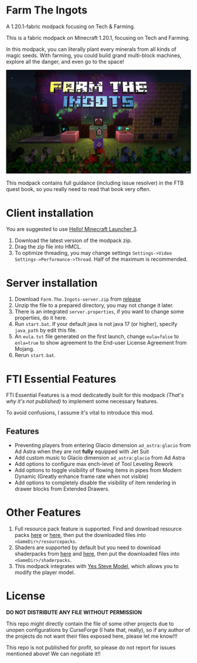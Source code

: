 # Farm The Ingots

A 1.20.1-fabric modpack focusing on Tech & Farming.

This is a fabric modpack on Minecraft 1.20.1, focusing on Tech and Farming.

In this modpack, you can literally plant every minerals from all kinds of magic seeds.
With farming, you could build grand multi-block machines, explore all the danger, and even go to the space!

![](cover.png)

This modpack contains full guidance (including issue resolver) in the FTB quest book, so you really need to read that book very often.

# Client installation

You are suggested to use [Hello! Minecraft Launcher 3](https://github.com/HMCL-dev/HMCL/releases).

1. Download the latest version of the modpack zip.
2. Drag the zip file into HMCL.
3. To optimize threading, you may change settings `Settings->Video Settings->Performance->Thread`. Half of the maximum is recommended.

# Server installation

1. Download `Farm.The.Ingots-server.zip` from [release](https://github.com/MUYUTwilighter/Farm-The-Ingots/releases/latest/download/Farm.The.Ingots-server.zip)
2. Unzip the file to a prepared directory, you may not change it later.
3. There is an integrated `server.properties`, if you want to change some properties, do it here.
4. Run `start.bat`. If your default java is not java 17 (or higher), specify `java_path` by edit this file.
5. An `eula.txt` file generated on the first launch, change `eula=false` to `enla=true` to show agreement to the End-user License Agreement from Mojang.
6. Rerun `start.bat`.

# FTI Essential Features

FTI Essential Features is a mod dedicatedly built for this modpack *(That's why it's not published)* to implement some necessary features.

To avoid confusions, I assume it's vital to introduce this mod.

## Features

- Preventing players from entering Glacio dimension `ad_astra:glacio` from Ad Astra when they are not **fully** equipped with Jet Suit
- Add custom music to Glacio dimension `ad_astra:glacio` from Ad Astra
- Add options to configure max ench-level of Tool Leveling Rework
- Add options to toggle visibility of flowing items in pipes from Modern Dynamic (Greatly enhance frame rate when not visible)
- Add options to completely disable the visibility of item rendering in drawer blocks from Extended Drawers.


# Other Features

1. Full resource pack feature is supported. Find and download resource packs [here](https://www.curseforge.com/minecraft/search?page=1&pageSize=20&sortBy=relevancy&class=texture-packs) or [here](https://modrinth.com/resourcepacks), then put the downloaded files into `<GameDir>/resourcepacks`.
2. Shaders are supported by default but you need to download shaderpacks from [here](https://modrinth.com/shaders) and [here](https://www.curseforge.com/minecraft/search?page=1&pageSize=20&sortBy=relevancy&class=shaders), then put the downloaded files into `<GameDir>/shaderpacks`.
3. This modpack integrates with [Yes Steve Model](https://modrinth.com/mod/yes-steve-model), which allows you to modify the player model.

# License

**DO NOT DISTRIBUTE ANY FILE WITHOUT PERMISSION**

This repo might directly contain the file of some other projects due to unopen configurations by CurseForge (I hate that, really), so if any author of the projects do not want their files exposed here, please let me know!!!

This repo is not published for profit, so please do not report for issues mentioned above! We can negotiate it!!